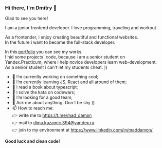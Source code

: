 ### Hi there, I`m Dmitry 👋  

Glad to see you here!  
  
I am a junior frontend developer. I love programming, traveling and workout.  
  
As a frontender, i enjoy creating beautiful and functional websites.  
In the future i want to become the full-stack developer.
  
In this <a href="https://portfolio.students.nomoreparties.space/" target="_blank" rel="noopener noreferrer">portfolio</a> you can see my works.  
I hid some projects` code, because i am a senior student on Yandex.Practicum, where i help novice developers learn web-development. As a senior student i can't let my students cheat. ))  

- 🔭 I’m currently working on something cool;
- 🌱 I’m currently learning JS, React and all around of them;
- :open_book: I read a book about typescript;
- :exploding_head: I solve the kata on codewars;
- 🤔 I’m looking for a good team;
- 💬 Ask me about anything. Don`t be shy ))
- 📫 How to reach me:  
  :point_right: write me to https://t.me/mad_damon  
  :point_right: mail to dima.kazanec.394@yandex.ru  
  :point_right: join to my environment at https://www.linkedin.com/in/maddamon/
    
    

**Good luck and clean code!**
<!--
**DNWD843/DNWD843** is a ✨ _special_ ✨ repository because its `README.md` (this file) appears on your GitHub profile.

Here are some ideas to get you started:

- 🔭 I’m currently working on ...
- 🌱 I’m currently learning ...
- 👯 I’m looking to collaborate on ...
- 🤔 I’m looking for help with ...
- 💬 Ask me about ...
- 📫 How to reach me: ...
- 😄 Pronouns: ...
- ⚡ Fun fact: ...
-->
